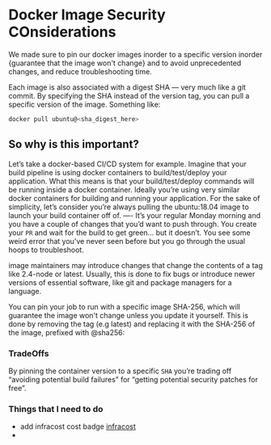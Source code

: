 # Docker Image Security COnsiderations

We made sure to pin our docker images inorder to a specific version inorder {guarantee that the image won't change} and to avoid unprecedented changes, and reduce troubleshooting time.

Each image is also associated with a digest SHA — very much like a git commit. By specifying the SHA instead of the version tag, you can pull a specific version of the image. Something like:

```sh
docker pull ubuntu@<sha_digest_here>
```

## So why is this important?

Let’s take a docker-based CI/CD system for example. Imagine that your build pipeline is using docker containers to build/test/deploy your application. What this means is that your build/test/deploy commands will be running inside a docker container. Ideally you’re using very similar docker containers for building and running your application. For the sake of simplicity, let’s consider you’re always pulling the ubuntu:18.04 image to launch your build container off of.
—-
It’s your regular Monday morning and you have a couple of changes that you’d want to push through. You create your `PR` and wait for the build to get green… but it doesn’t. You see some weird error that you’ve never seen before but you go through the usual hoops to troubleshoot.

image maintainers may introduce changes that change the contents of a tag like 2.4-node or latest. Usually, this is done to fix bugs or introduce newer versions of essential software, like git and package managers for a language.

You can pin your job to run with a specific image SHA-256, which will guarantee the image won't change unless you update it yourself. This is done by removing the tag (e.g latest) and replacing it with the SHA-256 of the image, prefixed with @sha256:

### TradeOffs

By pinning the container version to a specific `SHA` you’re trading off “avoiding potential build failures” for “getting potential security patches for free”.

### Things that I need to do

- add infracost cost badge [infracost](https://www.infracost.io/docs/infracost_cloud/readme_badge/)
- 